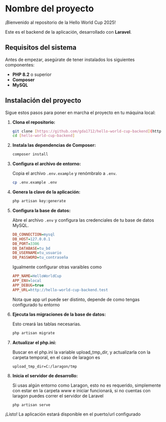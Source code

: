 # Nombre del proyecto

¡Bienvenido al repositorio de la Hello World Cup 2025!

Este es el backend de la aplicación, desarrollado con **Laravel**.

## Requisitos del sistema

Antes de empezar, asegúrate de tener instalados los siguientes componentes:

* **PHP 8.2** o superior
* **Composer**
* **MySQL**

## Instalación del proyecto

Sigue estos pasos para poner en marcha el proyecto en tu máquina local:

1.  **Clona el repositorio:**

    ```bash
    git clone [https://github.com/gda1712/hello-world-cup-backend](https://github.com/gda1712/hello-world-cup-backend)
    cd [hello-world-cup-backend]
    ```

2.  **Instala las dependencias de Composer:**

    ```bash
    composer install
    ```

3.  **Configura el archivo de entorno:**

    Copia el archivo `.env.example` y renómbralo a `.env`.

    ```bash
    cp .env.example .env
    ```

4.  **Genera la clave de la aplicación:**

    ```bash
    php artisan key:generate
    ```

5.  **Configura la base de datos:**

    Abre el archivo `.env` y configura las credenciales de tu base de datos MySQL.

    ```ini
    DB_CONNECTION=mysql
    DB_HOST=127.0.0.1
    DB_PORT=3306
    DB_DATABASE=tu_bd
    DB_USERNAME=tu_usuario
    DB_PASSWORD=tu_contraseña
    ```
    
    Igualmente configurar otras varaibles como

    ```ini
    APP_NAME=HelloWorldCup
    APP_ENV=local
    APP_DEBUG=true
    APP_URL=http://hello-world-cup-backend.test
    ```
    
    Nota que app url puede ser distinto, depende de como tengas configurado tu entorno

6.  **Ejecuta las migraciones de la base de datos:**

    Esto creará las tablas necesarias.

    ```bash
    php artisan migrate
    ```

6.  **Actualizar el php.ini:**

    Buscar en el php.ini la variable upload_tmp_dir, y actualizarla con la carpeta temporal, en el caso de laragon es

    ```
    upload_tmp_dir=C:/laragon/tmp
    ```

7.  **Inicia el servidor de desarrollo:**

    Si usas algún entorno como Laragon, esto no es requerido, simplemente con estar en la carpeta www e iniciar funcionará, si no cuentas con laragon puedes correr el servidor de Laravel
    ```bash
    php artisan serve
    ```

¡Listo! La aplicación estará disponible en el puerto/url configurado
